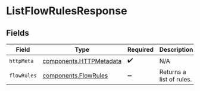 # ListFlowRulesResponse


## Fields

| Field                                                              | Type                                                               | Required                                                           | Description                                                        |
| ------------------------------------------------------------------ | ------------------------------------------------------------------ | ------------------------------------------------------------------ | ------------------------------------------------------------------ |
| `httpMeta`                                                         | [components.HTTPMetadata](../../models/components/httpmetadata.md) | :heavy_check_mark:                                                 | N/A                                                                |
| `flowRules`                                                        | [components.FlowRules](../../models/components/flowrules.md)       | :heavy_minus_sign:                                                 | Returns a list of rules.                                           |